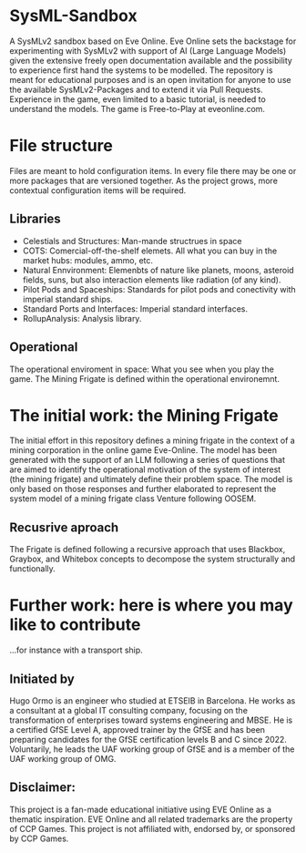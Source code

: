 # SysML-Sandbox
A SysMLv2 sandbox based on Eve Online.
Eve Online sets the backstage for experimenting with SysMLv2 with support of AI (Large Language Models) given the extensive freely open documentation available and the possibility to experience first hand the systems to be modelled.
The repository is meant for educational purposes and is an open invitation for anyone to use the available SysMLv2-Packages and to extend it via Pull Requests.
Experience in the game, even limited to a basic tutorial, is needed to understand the models. The game is Free-to-Play at eveonline.com.

# File structure
Files are meant to hold configuration items. In every file there may be one or more packages that are versioned together.
As the project grows, more contextual configuration items will be required.
## Libraries
- Celestials and Structures: Man-mande structrues in space
- COTS: Comercial-off-the-shelf elemets. All what you can buy in the market hubs: modules, ammo, etc.
- Natural Ennvironment: Elemenbts of nature like planets, moons, asteroid fields, suns, but also interaction elements like radiation (of any kind).
- Pilot Pods and Spaceships: Standards for pilot pods and conectivity with imperial standard ships.
- Standard Ports and Interfaces: Imperial standard interfaces.
- RollupAnalysis: Analysis library.
## Operational
The operational enviroment in space: What you see when you play the game.
The Mining Frigate is defined within the operational environemnt.

# The initial work: the Mining Frigate
The initial effort in this repository defines a mining frigate in the context of a mining corporation in the online game Eve-Online.
The model has been generated with the support of an LLM following a series of questions that are aimed to identify the operational motivation of the system of interest (the mining frigate) and ultimately define their problem space. The model is only based on those responses and further elaborated to represent the system model of a mining frigate class Venture following OOSEM.
## Recusrive aproach
The Frigate is defined following a recursive approach that uses Blackbox, Graybox, and Whitebox concepts to decompose the system structurally and functionally.

# Further work: here is where you may like to contribute
...for instance with a transport ship.
 
## Initiated by
Hugo Ormo is an engineer who studied at ETSEIB in Barcelona. He works as a consultant at a global IT consulting company, focusing on the transformation of enterprises toward systems engineering and MBSE. He is a certified GfSE Level A, approved trainer by the GfSE and has been preparing candidates for the GfSE certification levels B and C since 2022. Voluntarily, he leads the UAF working group of GfSE and is a member of the UAF working group of OMG.

## Disclaimer:
This project is a fan-made educational initiative using EVE Online as a thematic inspiration.
EVE Online and all related trademarks are the property of CCP Games.
This project is not affiliated with, endorsed by, or sponsored by CCP Games.
